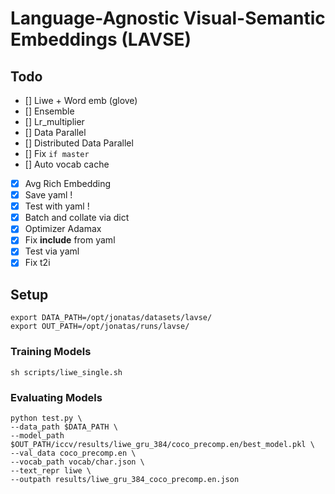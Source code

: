 # Language-Agnostic Visual-Semantic Embeddings (LAVSE)

## Todo

- [] Liwe + Word emb (glove)
- [] Ensemble
- [] Lr_multiplier 
- [] Data Parallel 
- [] Distributed Data Parallel
- [] Fix `if master`
- [] Auto vocab cache
- [x] Avg Rich Embedding
- [x] Save yaml !
- [x] Test with yaml !
- [x] Batch and collate via dict
- [x] Optimizer Adamax 
- [x] Fix __include__ from yaml
- [x] Test via yaml
- [x] Fix t2i

## Setup

```
export DATA_PATH=/opt/jonatas/datasets/lavse/
export OUT_PATH=/opt/jonatas/runs/lavse/
```

### Training Models

```
sh scripts/liwe_single.sh
```

### Evaluating Models 

```
python test.py \
--data_path $DATA_PATH \
--model_path $OUT_PATH/iccv/results/liwe_gru_384/coco_precomp.en/best_model.pkl \
--val_data coco_precomp.en \
--vocab_path vocab/char.json \
--text_repr liwe \
--outpath results/liwe_gru_384_coco_precomp.en.json
```


